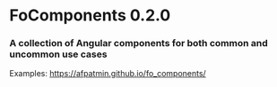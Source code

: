 # FoComponents 0.2.0
### A collection of Angular components for both common and uncommon use cases

Examples: https://afpatmin.github.io/fo_components/